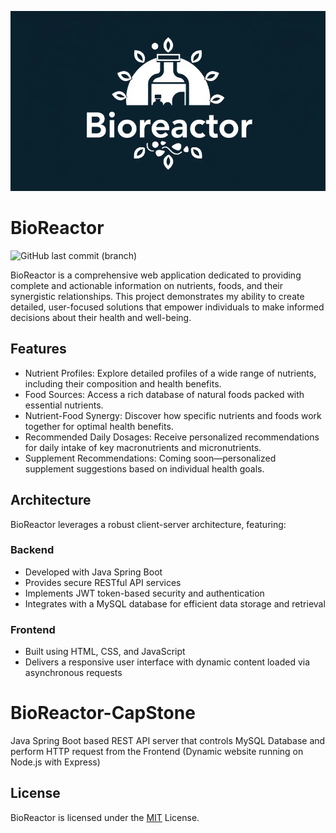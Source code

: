![BioReactor](bioreactor4.webp)
# BioReactor
![GitHub last commit (branch)](https://img.shields.io/github/last-commit/AndriiKordiukov/BioReactor)

BioReactor is a comprehensive web application dedicated to providing complete and actionable information on nutrients, foods, and their synergistic relationships. This project demonstrates my ability to create detailed, user-focused solutions that empower individuals to make informed decisions about their health and well-being.
## Features
- Nutrient Profiles: Explore detailed profiles of a wide range of nutrients, including their composition and health benefits.
- Food Sources: Access a rich database of natural foods packed with essential nutrients.
- Nutrient-Food Synergy: Discover how specific nutrients and foods work together for optimal health benefits.
- Recommended Daily Dosages: Receive personalized recommendations for daily intake of key macronutrients and micronutrients.
- Supplement Recommendations: Coming soon—personalized supplement suggestions based on individual health goals.

## Architecture
BioReactor leverages a robust client-server architecture, featuring:

### Backend
- Developed with Java Spring Boot
- Provides secure RESTful API services
- Implements JWT token-based security and authentication
- Integrates with a MySQL database for efficient data storage and retrieval
### Frontend
- Built using HTML, CSS, and JavaScript
- Delivers a responsive user interface with dynamic content loaded via asynchronous requests

# BioReactor-CapStone
Java Spring Boot based REST API server that controls MySQL Database and perform HTTP request from the Frontend (Dynamic website running on Node.js with Express)


## License
BioReactor is licensed under the [MIT](https://choosealicense.com/licenses/mit/) License.
